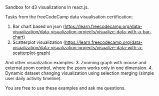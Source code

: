 Sandbox for d3 visualizations in react.js.

Tasks from the freeCodeCamp data visualisation certification:

1. Bar chart based on json (https://learn.freecodecamp.org/data-visualization/data-visualization-projects/visualize-data-with-a-bar-chart)
2. Scatterplot visualization (https://learn.freecodecamp.org/data-visualization/data-visualization-projects/visualize-data-with-a-scatterplot-graph)

And other visualization examples:
3. Zooming graph with mouse and external zoom control, where the zoom works only in one dimension.
4. Dynamic dataset changing visualization using selection merging (simple user daily activity timeline).

You are free to use these examples and ask me questions.
